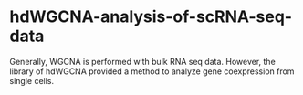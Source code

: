 # hdWGCNA-analysis-of-scRNA-seq-data
Generally, WGCNA is performed with bulk RNA seq data. However, the library of hdWGCNA provided a method to analyze gene coexpression from single cells.
